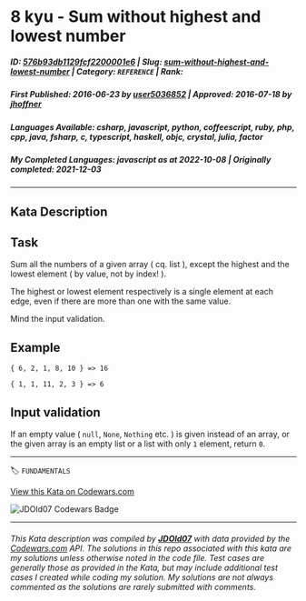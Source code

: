 # 8 kyu - Sum without highest and lowest number

##### **ID**: [576b93db1129fcf2200001e6](https://www.codewars.com/kata/576b93db1129fcf2200001e6) | **Slug**: [sum-without-highest-and-lowest-number](https://www.codewars.com/kata/576b93db1129fcf2200001e6) | **Category**: `REFERENCE` | **Rank**: <span style="color:white">8 kyu</span>

##### **First Published**: 2016-06-23 ***by*** [user5036852](https://www.codewars.com/users/user5036852) | **Approved**: 2016-07-18 ***by*** [jhoffner](https://www.codewars.com/users/jhoffner)

##### **Languages Available**: csharp, javascript, python, coffeescript, ruby, php, cpp, java, fsharp, c, typescript, haskell, objc, crystal, julia, factor

##### **My Completed Languages**: javascript ***as at*** 2022-10-08 | **Originally completed**: 2021-12-03

---

## Kata Description


## Task



Sum all the numbers of a given array ( cq. list ), except the highest and the lowest element ( by value, not by index! ).



The highest or lowest element respectively is a single element at each edge, even if there are more than one with the same value.



Mind the input validation.



## Example



    { 6, 2, 1, 8, 10 } => 16

    { 1, 1, 11, 2, 3 } => 6



## Input validation



If an empty value ( `null`, `None`, `Nothing` etc. ) is given instead of an array, or the given array is an empty list or a list with only `1` element, return `0`.

---


🏷 `FUNDAMENTALS`


[View this Kata on Codewars.com](https://www.codewars.com/kata/576b93db1129fcf2200001e6)

![](https://www.codewars.com/users/jdold07/badges/large "JDOld07 Codewars Badge")

---

###### *This Kata description was compiled by [**JDOld07**](https://tpstech.dev) with data provided by the [Codewars.com](https://www.codewars.com) API.  The solutions in this repo associated with this kata are my solutions unless otherwise noted in the code file.  Test cases are generally those as provided in the Kata, but may include additional test cases I created while coding my solution.  My solutions are not always commented as the solutions are rarely submitted with comments.*
